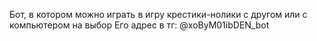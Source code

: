 Бот, в котором можно играть в игру крестики-нолики с другом или с компьютером на выбор
Его адрес в тг:  @xoByM01ibDEN_bot
